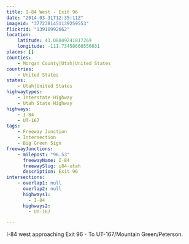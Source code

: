 ```yaml
---
title: I-84 West - Exit 96
date: "2014-03-31T12:35:11Z"
imageid: "3772381451139259553"
flickrid: "13918992662"
location:
    latitude: 41.08849241817269
    longitude: -111.73458660556031
places: []
counties:
    - Morgan County|Utah|United States
countries:
    - United States
states:
    - Utah|United States
highwaytypes:
    - Interstate Highway
    - Utah State Highway
highways:
    - I-84
    - UT-167
tags:
    - Freeway Junction
    - Intersection
    - Big Green Sign
freewayJunctions:
    - milepost: "96.53"
      freewayName: I-84
      freewaySlug: i84-utah
      description: Exit 96
intersections:
    - overlap1: null
      overlap2: null
      highways1:
        - I-84
      highways2:
        - UT-167

---
```

I-84 west approaching Exit 96 - To UT-167/Mountain Green/Peterson.